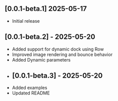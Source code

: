 ## [0.0.1-beta.1] 2025-05-17
- Initial release

## [0.0.1-beta.2] - 2025-05-20
- Added support for dynamic dock using Row
- Improved image rendering and bounce behavior
- Added Dynamic parameters
- ## [0.0.1-beta.3] - 2025-05-20
- Added examples 
- Updated README
